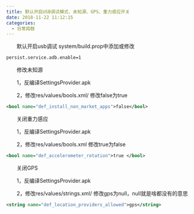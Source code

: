 ```yaml
---
title: 默认开启USB调试模式、未知源、GPS、重力感应开关
date: 2018-11-22 11:12:15
categories: 
  - 日常捣鼓
---
```


　　默认开启usb调试	system/build.prop中添加或修改

```xml
persist.service.adb.enable=1
```

　　修改未知源

　　1，反编译SettingsProvider.apk

　　2，修改res/values/bools.xml/	修改false为true

```xml
<bool name="def_install_non_market_apps">false</bool>
```

<!-- more -->

　　关闭重力感应

　　1，反编译SettingsProvider.apk

　　2，修改res/values/bools.xml	修改true为false

```xml
<bool name="def_accelerometer_rotation">true </bool>
```



　　关闭GPS

　　1，反编译SettingsProvider.apk

　　2，修改res/values/strings.xml/	修改gps为null，null就是啥都没有的意思

```xml
<string name="def_location_providers_allowed">gps</string>
```

